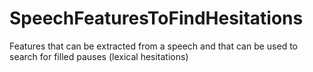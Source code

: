 # SpeechFeaturesToFindHesitations
Features that can be extracted from a speech and that can be used to search for filled pauses (lexical hesitations)

